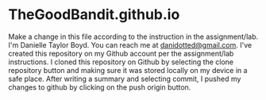# TheGoodBandit.github.io
Make a change in this file according to the instruction in the assignment/lab.
I'm Danielle Taylor Boyd.
You can reach me at danidotted@gmail.com.
I've created this repository on my Github account per the assignment/lab instructions.
I cloned this repository on Github by selecting the clone repository button and making sure it was stored locally on my device in a safe place. After writing a summary and selecting commit, I pushed my changes to github by clicking on the push origin button.
